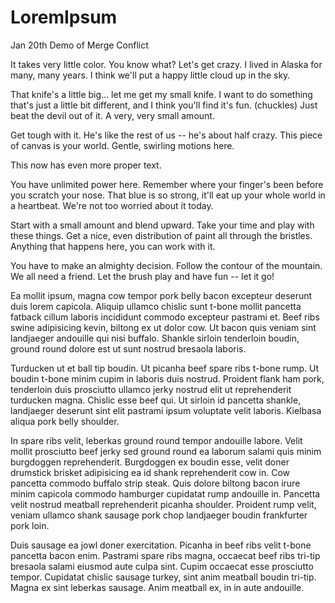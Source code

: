 # LoremIpsum
Jan 20th Demo of Merge Conflict

It takes very little color. You know what? Let's get crazy. I lived in Alaska for many, many years. I think we'll put a happy little cloud up in the sky.

That knife's a little big... let me get my small knife. I want to do something that's just a little bit different, and I think you'll find it's fun. (chuckles) Just beat the devil out of it. A very, very small amount.

Get tough with it. He's like the rest of us -- he's about half crazy. This piece of canvas is your world. Gentle, swirling motions here.

This now has even more proper text.

You have unlimited power here. Remember where your finger's been before you scratch your nose. That blue is so strong, it'll eat up your whole world in a heartbeat. We're not too worried about it today.

Start with a small amount and blend upward. Take your time and play with these things. Get a nice, even distribution of paint all through the bristles. Anything that happens here, you can work with it.

You have to make an almighty decision. Follow the contour of the mountain. We all need a friend. Let the brush play and have fun -- let it go!

Ea mollit ipsum, magna cow tempor pork belly bacon excepteur deserunt duis lorem capicola. Aliquip ullamco chislic sunt t-bone mollit pancetta fatback cillum laboris incididunt commodo excepteur pastrami et. Beef ribs swine adipisicing kevin, biltong ex ut dolor cow. Ut bacon quis veniam sint landjaeger andouille qui nisi buffalo. Shankle sirloin tenderloin boudin, ground round dolore est ut sunt nostrud bresaola laboris.

Turducken ut et ball tip boudin. Ut picanha beef spare ribs t-bone rump. Ut boudin t-bone minim cupim in laboris duis nostrud. Proident flank ham pork, tenderloin duis prosciutto ullamco jerky nostrud elit ut reprehenderit turducken magna. Chislic esse beef qui. Ut sirloin id pancetta shankle, landjaeger deserunt sint elit pastrami ipsum voluptate velit laboris. Kielbasa aliqua pork belly shoulder.

In spare ribs velit, leberkas ground round tempor andouille labore. Velit mollit prosciutto beef jerky sed ground round ea laborum salami quis minim burgdoggen reprehenderit. Burgdoggen ex boudin esse, velit doner drumstick brisket adipisicing ea id shank reprehenderit cow in. Cow pancetta commodo buffalo strip steak. Quis dolore biltong bacon irure minim capicola commodo hamburger cupidatat rump andouille in. Pancetta velit nostrud meatball reprehenderit picanha shoulder. Proident rump velit, veniam ullamco shank sausage pork chop landjaeger boudin frankfurter pork loin.

Duis sausage ea jowl doner exercitation. Picanha in beef ribs velit t-bone pancetta bacon enim. Pastrami spare ribs magna, occaecat beef ribs tri-tip bresaola salami eiusmod aute culpa sint. Cupim occaecat esse prosciutto tempor. Cupidatat chislic sausage turkey, sint anim meatball boudin tri-tip. Magna ex sint leberkas sausage. Anim meatball ex, in in aute andouille.
